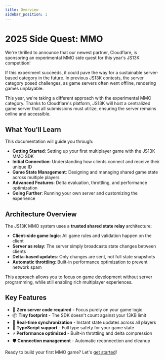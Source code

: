 ```yaml
---
title: Overview
sidebar_position: 1
---
```


# 2025 Side Quest: MMO

We're thrilled to announce that our newest partner, Cloudflare, is sponsoring an experimental MMO side quest for this year's JS13K competition!

If this experiment succeeds, it could pave the way for a sustainable server-based category in the future. In previous JS13K contests, the server category posed challenges, as game servers often went offline, rendering games unplayable.

This year, we're taking a different approach with the experimental MMO category. Thanks to Cloudflare's platform, JS13K will host a centralized game server that all submissions must utilize, ensuring the server remains online and accessible.

## What You'll Learn

This documentation will guide you through:

- **Getting Started**: Setting up your first multiplayer game with the JS13K MMO SDK
- **Initial Connection**: Understanding how clients connect and receive their unique ID
- **Game State Management**: Designing and managing shared game state across multiple players
- **Advanced Features**: Delta evaluation, throttling, and performance optimization
- **Going Further**: Running your own server and customizing the experience

## Architecture Overview

The JS13K MMO system uses a **trusted shared state relay** architecture:

- **Client-side game logic**: All game rules and validation happen on the client
- **Server as relay**: The server simply broadcasts state changes between clients
- **Delta-based updates**: Only changes are sent, not full state snapshots
- **Automatic throttling**: Built-in performance optimization to prevent network spam

This approach allows you to focus on game development without server programming, while still enabling rich multiplayer experiences.

## Key Features

- 🚀 **Zero server code required** - Focus purely on your game logic
- 📦 **Tiny footprint** - The SDK doesn't count against your 13KB limit
- 🔄 **Real-time synchronization** - Instant state updates across all players
- 🎯 **TypeScript support** - Full type safety for your game state
- ⚡ **Performance optimized** - Built-in throttling and delta compression
- 🛡️ **Connection management** - Automatic reconnection and cleanup

Ready to build your first MMO game? Let's [get started](./getting-started.mdx)!

